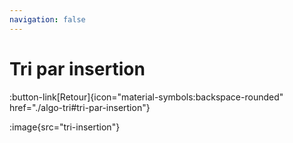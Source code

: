 ```yaml
---
navigation: false
---
```

# Tri par insertion
:button-link[Retour]{icon="material-symbols:backspace-rounded" href="./algo-tri#tri-par-insertion"}


:image{src="tri-insertion"}